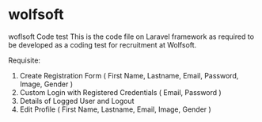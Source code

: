 # wolfsoft
woflsoft Code test
This is the code file on Laravel framework as required to be developed as a coding test for recruitment at Wolfsoft.

Requisite:

1) Create Registration Form ( First Name, Lastname, Email, Password, Image, Gender )
2) Custom Login with Registered Credentials ( Email, Password )
3) Details of Logged User and Logout
4) Edit Profile ( First Name, Lastname, Email, Image, Gender )
